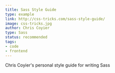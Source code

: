 ```yaml
---
title: Sass Style Guide
type: example
link: http://css-tricks.com/sass-style-guide/
image: css-tricks.jpg
author: Chris Coyier
type: Sass
status: recommended
tags:
- code
- frontend
---
```


Chris Coyier's personal style guide for writing Sass
